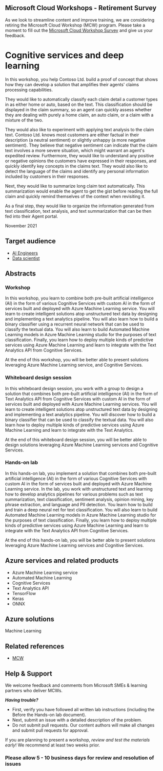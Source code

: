 ## Microsoft Cloud Workshops - Retirement Survey  

As we look to streamline content and improve training, we are considering retiring the Microsoft Cloud Workshop (MCW) program. Please take a moment to fill out the [Microsoft Cloud Workshop Survey](https://forms.office.com/r/834zwtaNtK) and give us your feedback.

# Cognitive services and deep learning

In this workshop, you help Contoso Ltd. build a proof of concept that shows how they can develop a solution that amplifies their agents' claims processing capabilities.

They would like to automatically classify each claim detail a customer types in as either home or auto, based on the text. This classification should be displayed in the claim summary, so an agent can quickly assess whether they are dealing with purely a home claim, an auto claim, or a claim with a mixture of the two.

They would also like to experiment with applying text analysis to the claim text. Contoso Ltd. knows most customers are either factual in their description (a neutral sentiment) or slightly unhappy (a more negative sentiment). They believe that negative sentiment can indicate that the claim text involves a more severe situation, which might warrant an agent's expedited review. Furthermore, they would like to understand any positive or negative opinions the customers have expressed in their responses, and quickly identify key concepts in the claims text. They would also like to detect the language of the claims and identify any personal information included by customers in their responses.

Next, they would like to summarize long claim text automatically. This summarization would enable the agent to get the gist before reading the full claim and quickly remind themselves of the context when revisiting it.

As a final step, they would like to organize the information generated from text classification, text analysis, and text summarization that can be then fed into their Agent portal.

November 2021

## Target audience

- [AI Engineers](https://docs.microsoft.com/learn/certifications/azure-ai-engineer)
- [Data scientist](https://docs.microsoft.com/learn/certifications/azure-data-scientist)

## Abstracts

### Workshop

In this workshop, you learn to combine both pre-built artificial intelligence (AI) in the form of various Cognitive Services with custom AI in the form of services built and deployed with Azure Machine Learning service. You will learn to create intelligent solutions atop unstructured text data by designing and implementing a text analytics pipeline. You will also learn how to build a binary classifier using a recurrent neural network that can be used to classify the textual data. You will also learn to build Automated Machine Learning models in Azure Machine Learning studio for the purposes of text classification. Finally, you learn how to deploy multiple kinds of predictive services using Azure Machine Learning and learn to integrate with the Text Analytics API from Cognitive Services.

At the end of this workshop, you will be better able to present solutions leveraging Azure Machine Learning service, and Cognitive Services.

### Whiteboard design session

In this whiteboard design session, you work with a group to design a solution that combines both pre-built artificial intelligence (AI) in the form of Text Analytics API from Cognitive Services with custom AI in the form of services built and deployed with Azure Machine Learning services. You will learn to create intelligent solutions atop unstructured text data by designing and implementing a text analytics pipeline. You will discover how to build a binary classifier that can be used to classify the textual data. You will also learn how to deploy multiple kinds of predictive services using Azure Machine Learning and learn to integrate with the Text Analytics.

At the end of this whiteboard design session, you will be better able to design solutions leveraging Azure Machine Learning services and Cognitive Services.

### Hands-on lab

In this hands-on lab, you implement a solution that combines both pre-built artificial intelligence (AI) in the form of various Cognitive Services with custom AI in the form of services built and deployed with Azure Machine Learning service. In the lab, you work with unstructured text and learning how to develop analytics pipelines for various problems such as text summarization, text classification, sentiment analysis, opinion mining, key phrase extraction, and language and PII detection. You learn how to build and train a deep neural net for text classification. You will also learn to build Automated Machine Learning models in Azure Machine Learning studio for the purposes of text classification. Finally, you learn how to deploy multiple kinds of predictive services using Azure Machine Learning and learn to integrate with the Text Analytics API from Cognitive Services.

At the end of this hands-on lab, you will be better able to present solutions leveraging Azure Machine Learning services and Cognitive Services.

## Azure services and related products

- Azure Machine Learning service
- Automated Machine Learning
- Cognitive Services
- Text Analytics API
- TensorFlow
- Keras
- ONNX

## Azure solutions

Machine Learning

## Related references

- [MCW](https://microsoftcloudworkshop.com)

## Help & Support

We welcome feedback and comments from Microsoft SMEs & learning partners who deliver MCWs.  

***Having trouble?***

- First, verify you have followed all written lab instructions (including the Before the Hands-on lab document).
- Next, submit an issue with a detailed description of the problem.
- Do not submit pull requests. Our content authors will make all changes and submit pull requests for approval.  

If you are planning to present a workshop, *review and test the materials early*! We recommend at least two weeks prior.

### Please allow 5 - 10 business days for review and resolution of issues
